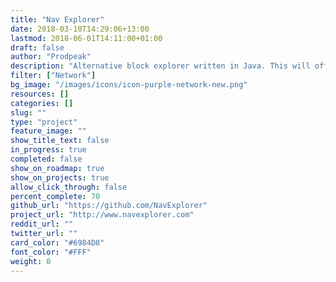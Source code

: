 ```yaml
---
title: "Nav Explorer"
date: 2018-03-10T14:29:06+13:00
lastmod: 2018-06-01T14:11:00+01:00
draft: false
author: "Prodpeak"
description: "Alternative block explorer written in Java. This will offer redundancy if there are any issues with the current cryptoid block explorer."
filter: ["Network"]
bg_image: "/images/icons/icon-purple-network-new.png"
resources: []
categories: []
slug: ""
type: "project"
feature_image: ""
show_title_text: false
in_progress: true
completed: false
show_on_roadmap: true
show_on_projects: true
allow_click_through: false
percent_complete: 70
github_url: "https://github.com/NavExplorer"
project_url: "http://www.navexplorer.com"
reddit_url: ""
twitter_url: ""
card_color: "#6984D8"
font_color: "#FFF"
weight: 0
---
```

